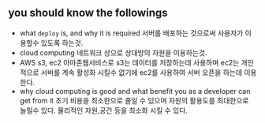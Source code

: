 ## you should know the followings
- what `deploy` is, and why it is required
  서버를 배포하는 것으로써 사용자가 이용할수 있도록 하는것.
- cloud computing
  네트워크 상으로 상대방의 자원을 이용하는것.
- AWS s3, ec2
  아마존웹서비스로 s3는 데이터를 저장하는데 사용하며 
  ec2는 개인적으로 서버를 계속 활성화 시킬수 없기에 ec2를 사용하여 
  서버 오픈을 하는데 이용한다.
- why cloud computing is good and what benefit you as a developer can get from it
  초기 비용을 최소한으로 줄일 수 있으며 자원의 활용도를 최대한으로 늘릴수 있다. 
  물리적인 자원,공간 등을 최소화 시킬 수 있다. 
